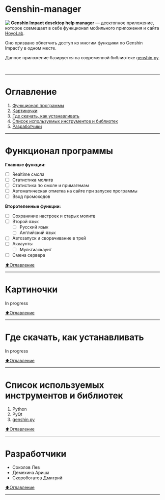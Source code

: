# Genshin-manager
<img align="left" src="https://i.ibb.co/tPqsGCQ/2-1.png">

**Genshin Impact descktop help manager** — десктопное приложение, которое совмещает в себе функционал мобильного приложения и сайта [HoyoLab](https://www.hoyolab.com/home).

Оно призвано облегчить доступ ко многим функциям по Genshin Impact'у в одном месте.

Данное приложение базируется на современной библиотеке [genshin.py](https://github.com/thesadru/genshin.py/).

<br>

____
# Оглавление
1. [Функционал программы](#Функционал-программы)
2. [Картиночки](#Картиночки)
3. [Где скачать, как устанавливать](#Где-скачать,-как-устанавливать)
4. [Список используемых инструментов и библиотек](#Список-используемых-инструментов-и-библиотек)
5. [Разработчики](#Разработчики)

____
# Функционал программы
**Главные функции:**
- [ ] Realtime смола
- [ ] Статистика молитв
- [ ] Статистика по смоле и примагемам
- [ ] Автоматическая отметка на сайте при запуске программы
- [ ] Ввод промокодов

**Второтепенные функции:**
- [ ] Сохраниние настроек и старых молитв
- [ ] Второй язык
    - [ ] Русский язык
	- [ ] Английский язык
- [ ] Автозапуск и сворачивание в трей
- [ ] Аккаунты
	- [ ] Мультиаккаунт
- [ ] Смена сервера
	
[:arrow_up:Оглавление](#Оглавление)
____
# Картиночки
In progress

[:arrow_up:Оглавление](#Оглавление)
____
# Где скачать, как устанавливать
In progress

[:arrow_up:Оглавление](#Оглавление)
____
# Список используемых инструментов и библиотек
1. Python
2. PyQt
3. [genshin.py](https://github.com/thesadru/genshin.py/)

[:arrow_up:Оглавление](#Оглавление)
____
# Разработчики
- Соколов Лев
- Демехина Ариша
- Скоробогатов Дмитрий

[:arrow_up:Оглавление](#Оглавление)
____
